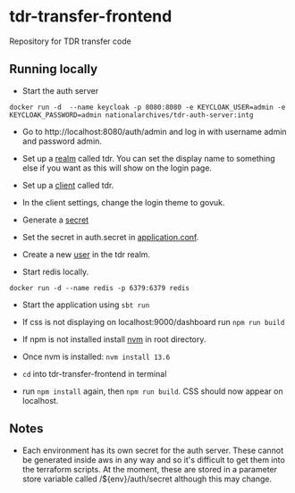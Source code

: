 # tdr-transfer-frontend
Repository for TDR transfer code

## Running locally

* Start the auth server

`docker run -d  --name keycloak -p 8080:8080 -e KEYCLOAK_USER=admin -e KEYCLOAK_PASSWORD=admin nationalarchives/tdr-auth-server:intg`
* Go to http://localhost:8080/auth/admin and log in with username admin and password admin.

* Set up a [realm](https://www.keycloak.org/docs/latest/getting_started/index.html#creating-a-realm-and-user) called tdr. You can set the display name to something else if you want as this will show on the login page.

* Set up a [client](https://www.keycloak.org/docs/latest/server_admin/#oidc-clients) called tdr.

* In the client settings, change the login theme to govuk.

* Generate a [secret](https://www.keycloak.org/docs/latest/server_admin/#_client-credentials)

* Set the secret in auth.secret in [application.conf](conf/application.conf).

* Create a new [user](https://www.keycloak.org/docs/latest/getting_started/index.html#_create-new-user) in the tdr realm.

* Start redis locally.

`docker run -d --name redis -p 6379:6379 redis`

* Start the application using `sbt run`

* If css is not displaying on localhost:9000/dashboard run `npm run build`

* If npm is not installed install [nvm](https://github.com/nvm-sh/nvm) in root directory.

* Once nvm is installed:
    `nvm install 13.6`

* `cd` into tdr-transfer-frontend in terminal

* run  `npm install` again, then `npm run build`. CSS should now appear on localhost.

## Notes
* Each environment has its own secret for the auth server. These cannot be generated inside aws in any way and so it's difficult to get them into the terraform scripts. At the moment, these are stored in a parameter store variable called /${env}/auth/secret although this may change.